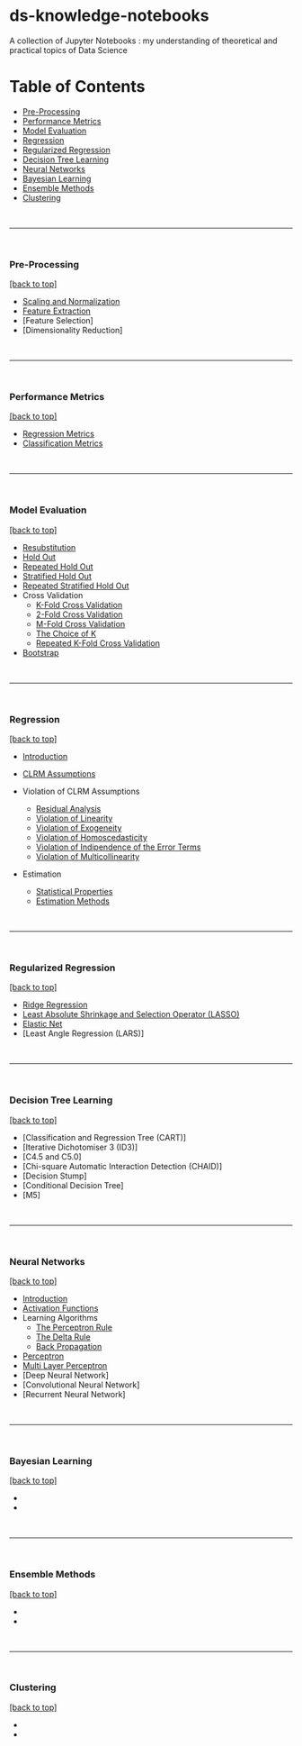 # ds-knowledge-notebooks
A collection of Jupyter Notebooks : my understanding of theoretical and practical topics of Data Science

# <a id="table-of-contents">Table of Contents

* [Pre-Processing](#pre-processing)
* [Performance Metrics](#performance-metrics)
* [Model Evaluation](#model-evaluation)
* [Regression](#regression)
* [Regularized Regression](#regularized-regression)
* [Decision Tree Learning](#decision-tree-learning)
* [Neural Networks](#neural-networks)
* [Bayesian Learning](#bayesian-learning)
* [Ensemble Methods](#ensemble-methods)
* [Clustering](#clustering)


<br>
<hr>
<br>


### <a id="pre-processing">Pre-Processing</a>
[[back to top]](#table-of-contents)

* [Scaling and Normalization]()
* [Feature Extraction]()
* [Feature Selection]
* [Dimensionality Reduction]


<br>
<hr>
<br>

### <a id="performance-metrics">Performance Metrics</a>
[[back to top]](#table-of-contents)

* [Regression Metrics]()
* [Classification Metrics]()


<br>
<hr>
<br>


### <a id="#model-evaluation">Model Evaluation</a>
[[back to top]](#table-of-contents)

* [Resubstitution]()
* [Hold Out]()
* [Repeated Hold Out]()
* [Stratified Hold Out]()
* [Repeated Stratified Hold Out]()
* Cross Validation
  * [K-Fold Cross Validation]()
  * [2-Fold Cross Validation]()
  * [M-Fold Cross Validation]()
  * [The Choice of K]()
  * [Repeated K-Fold Cross Validation]()
* [Bootstrap]()


<br>
<hr>
<br>


### <a id="regression">Regression</a>
[[back to top]](#table-of-contents)

* [Introduction]()
* [CLRM Assumptions]()
* Violation of CLRM Assumptions
  * [Residual Analysis]()
  * [Violation of Linearity]()
  * [Violation of Exogeneity]()
  * [Violation of Homoscedasticity]()
  * [Violation of Indipendence of the Error Terms]()
  * [Violation of Multicollinearity]()

* Estimation
  * [Statistical Properties]()
  * [Estimation Methods]()


<br>
<hr>
<br>


### <a id="regularized-regression">Regularized Regression</a>
[[back to top]](#table-of-contents)

* [Ridge Regression]()
* [Least Absolute Shrinkage and Selection Operator (LASSO)]()
* [Elastic Net]()
* [Least Angle Regression (LARS)]


<br>
<hr>
<br>


### <a id="decision-tree-learning">Decision Tree Learning</a>
[[back to top]](#table-of-contents)

* [Classification and Regression Tree (CART)]
* [Iterative Dichotomiser 3 (ID3)]
* [C4.5 and C5.0]
* [Chi-square Automatic Interaction Detection (CHAID)]
* [Decision Stump]
* [Conditional Decision Tree]
* [M5]


<br>
<hr>
<br>


### <a id="neural networks">Neural Networks</a>
[[back to top]](#table-of-contents)

* [Introduction]()
* [Activation Functions]()
* Learning Algorithms
  * [The Perceptron Rule]()
  * [The Delta Rule]()
  * [Back Propagation]()
* [Perceptron]()
* [Multi Layer Perceptron]()
* [Deep Neural Network]
* [Convolutional Neural Network]
* [Recurrent Neural Network]


<br>
<hr>
<br>


### <a id="bayesian-learning">Bayesian Learning</a>
[[back to top]](#table-of-contents)

* []()
* []()


<br>
<hr>
<br>


### <a id="ensemble-methods">Ensemble Methods</a>
[[back to top]](#table-of-contents)

* []()
* []()


<br>
<hr>
<br>


### <a id="clustering">Clustering</a>
[[back to top]](#table-of-contents)

* []()
* []()
